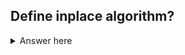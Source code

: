 ## Define inplace algorithm?

<details>
  <summary>Answer here</summary>
      ```javascript 
    function squareArrayInPlace(intArray) {
    intArray.forEach((int, index) => {
        intArray[index] *= int;
    });

    // NOTE: we could make this function return undefined,
    // since we modify intArray in place.
    return intArray;
    }```
    ```javascript
    function squareArrayOutOfPlace(intArray) {

    // We allocate a new array that we'll fill in with the new values
    const squaredArray = [];

    intArray.forEach((int, index) => {
        squaredArray[index] = Math.pow(int, 2);
    });

    return squaredArray;
    }```

  * An in-place algorithm operates directly on its input and changes it, instead of creating and returning a new object. This is sometimes called destructive, since the original input is "destroyed" when it's edited to create the new output
  But be careful: an in-place algorithm can cause side effects. 
  * Working in-place is a good way to save space. An in-place algorithm will generally have O(1)O(1) space cost.
  *  it means "without creating a new copy of the input." In general, an in-place function will only create additional variables that are O(1)O(1) space.

</details>